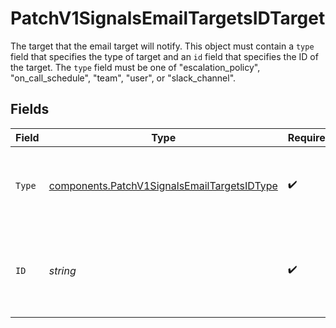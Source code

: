 # PatchV1SignalsEmailTargetsIDTarget

The target that the email target will notify. This object must contain a `type`
field that specifies the type of target and an `id` field that specifies the ID of
the target. The `type` field must be one of "escalation_policy", "on_call_schedule",
"team", "user", or "slack_channel".



## Fields

| Field                                                                                                      | Type                                                                                                       | Required                                                                                                   | Description                                                                                                |
| ---------------------------------------------------------------------------------------------------------- | ---------------------------------------------------------------------------------------------------------- | ---------------------------------------------------------------------------------------------------------- | ---------------------------------------------------------------------------------------------------------- |
| `Type`                                                                                                     | [components.PatchV1SignalsEmailTargetsIDType](../../models/components/patchv1signalsemailtargetsidtype.md) | :heavy_check_mark:                                                                                         | The type of target that the inbound email will notify when matched.                                        |
| `ID`                                                                                                       | *string*                                                                                                   | :heavy_check_mark:                                                                                         | The ID of the target that the inbound email will notify when matched.                                      |